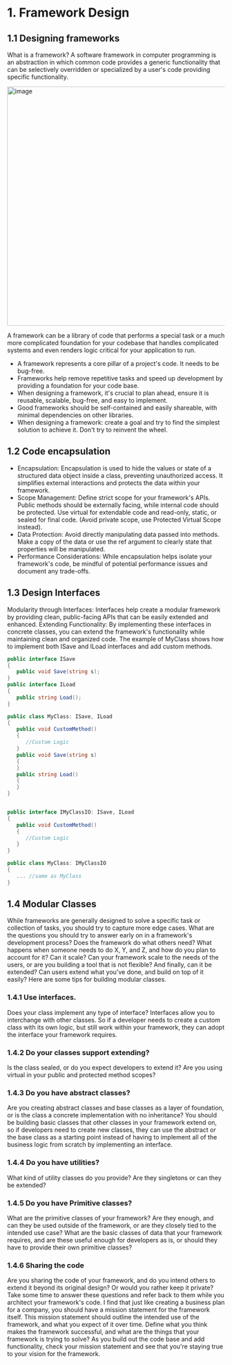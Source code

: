 
# 1. Framework Design


## 1.1 Designing frameworks
What is a framework?
A software framework in computer programming is an abstraction in which common code provides a generic
functionality that can be selectively overridden or specialized by a user's code providing specific functionality.

<img width="553" alt="image" src="https://github.com/user-attachments/assets/17c93102-1197-434e-9b21-da272b094ca7" />

A framework can be a library of code that performs a special task or a much more complicated foundation for your codebase
that handles complicated systems and even renders logic critical for your application to run.

- A framework represents a core pillar of a project's code. It needs to be bug-free.
- Frameworks help remove repetitive tasks and speed up development by providing a foundation for your code base.
- When designing a framework, it's crucial to plan ahead, ensure it is reusable, scalable, bug-free, and easy to implement.
- Good frameworks should be self-contained and easily shareable, with minimal dependencies on other libraries.
- When designing a framework: create a goal and try to find the simplest solution to achieve it. Don't try to reinvent the wheel.

## 1.2 Code encapsulation

- Encapsulation: Encapsulation is used to hide the values or state of a structured data object inside a class, preventing unauthorized access.
  It simplifies external interactions and protects the data within your framework.
- Scope Management: Define strict scope for your framework's APIs. Public methods should be externally facing,
  while internal code should be protected. Use virtual for extendable code and read-only, static, or sealed for final code.
  (Avoid private scope, use Protected Virtual Scope instead).
- Data Protection: Avoid directly manipulating data passed into methods.
  Make a copy of the data or use the ref argument to clearly state that properties will be manipulated.
- Performance Considerations: While encapsulation helps isolate your framework's code, be mindful of potential performance issues
  and document any trade-offs.

## 1.3 Design Interfaces

Modularity through Interfaces: Interfaces help create a modular framework by providing clean, public-facing APIs that can be
easily extended and enhanced.
Extending Functionality: By implementing these interfaces in concrete classes, you can extend the framework's functionality while maintaining clean
and organized code. The example of MyClass shows how to implement both ISave and ILoad interfaces and add custom methods.

```csharp
public interface ISave
{
   public void Save(string s);
}
public interface ILoad
{
   public string Load();
}

public class MyClass: ISave, ILoad
{
   public void CustomMethod()
   {
      //Custom Logic
   }
   public void Save(string s)
   {
   }
   public string Load()
   {
   }
}
```

```csharp

public interface IMyClassIO: ISave, ILoad
{
   public void CustomMethod()
   {
      //Custom Logic
   }
}

public class MyClass: IMyClassIO
{
   ... //same as MyClass
}
```
## 1.4 Modular Classes
While frameworks are generally designed to solve a specific task or collection of tasks, you should try to capture more edge cases.
What are the questions you should try to answer early on in a framework's development process? Does the framework do what others need?
What happens when someone needs to do X, Y, and Z, and how do you plan to account for it? Can it scale? Can your framework scale to
the needs of the users, or are you building a tool that is not flexible? And finally, can it be extended? Can users extend what you've done,
and build on top of it easily? Here are some tips for building modular classes. 

### 1.4.1 Use interfaces.
Does your class implement any type of interface? Interfaces allow you to interchange with other classes. So if a developer needs to create a
custom class with its own logic, but still work within your framework, they can adopt the interface your framework requires.
### 1.4.2 Do your classes support extending?
Is the class sealed, or do you expect developers to extend it? Are you using virtual in your public and protected method scopes? 
### 1.4.3 Do you have abstract classes?
Are you creating abstract classes and base classes as a layer of foundation, or is the
class a concrete implementation with no inheritance? You should be building basic classes that other classes in your framework extend on, so if 
developers need to create new classes, they can use the abstract or the base class as a starting point instead of having to implement all of the
business logic from scratch by implementing an interface.
### 1.4.4 Do you have utilities?
What kind of utility classes do you provide? Are they singletons or can they be extended?
### 1.4.5 Do you have Primitive classes?
What are the primitive classes of your framework? Are they enough, and can they be used outside of the framework,
or are they closely tied to the intended use case? What are the basic classes of data that your framework requires,
and are these useful enough for developers as is, or should they have to provide their own primitive classes?
### 1.4.6 Sharing the code
Are you sharing the code of your framework, and do you intend others to extend it beyond its original design? Or would you rather keep it
private? Take some time to answer these questions and refer back to them while you architect your framework's code. I find that just like
creating a business plan for a company, you should have a mission statement for the framework itself. This mission statement should outline the
intended use of the framework, and what you expect of it over time. Define what you think makes the framework successful, and what are the 
things that your framework is trying to solve? As you build out the code base and add functionality, check your mission statement and see that
you're staying true to your vision for the framework.
